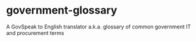 government-glossary
===================

A GovSpeak to English translator a.k.a. glossary of common government IT and procurement terms
